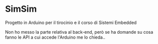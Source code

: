 # SimSim
Progetto in Arduino per il tirocinio e il corso di Sistemi Embedded 

Non ho messo la parte relativa al back-end, però se ha domande su cosa fanno
le API a cui accede l'Arduino me lo chieda..

